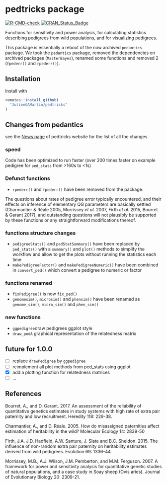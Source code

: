 # pedtricks package

<!-- badges: start -->
[![R-CMD-check](https://github.com/juliengamartin/pedtricks/actions/workflows/R-CMD-check.yaml/badge.svg)](https://github.com/juliengamartin/pedtricks/actions/workflows/R-CMD-check.yaml)
[![CRAN_Status_Badge](https://www.r-pkg.org/badges/version/pedtricks)](https://cran.r-project.org/package=pedtricks)
<!-- badges: end -->

<!--[![Codecov test coverage](https://codecov.io/gh/r-lib/devtools/branch/main/graph/badge.svg)](https://app.codecov.io/gh/r-lib/devtools?branch=main)-->

Functions for sensitivity and power analysis,
  for calculating statistics describing pedigrees from wild populations,
  and for visualizing pedigrees.
  
  This package is essentially a reboot of the now archived `pedantics` package. We took the `pedantics` package, removed the dependencies on archived packages (`MasterBayes`), renamed some functions and removed 2 (`fpederr()` and `rpederr()`). 
  
## Installation

Install with

```r
remotes::install_github(
  "JulienGAMartin/pedtricks"
)
```

## Changes from pedantics

see the [News page](https://juliengamartin.github.io/pedtricks/news/index.html)  of pedtricks website for the list of all the changes

### speed

Code has been optimized to run faster (over 200 times faster on example pedigree for `ped_stats` from >160s to <1s)

### Defunct functions
- `rpederr()` and `fpederr()` have been removed from the package.

The questions about rates of pedigree error typically encountered, and their effects on inference of elementary QG parameters are basically settled (Charmantier & Réale 2005, Morrissey *et al.* 2007, Firth *et al.* 2015, Bourret & Garant 2017), and outstanding questions will not plausibly be supported by these functions or any straightforward modifications thereof.

### functions structure changes
- `pedigreeStats()` and `pedStatSummary()` have been replaced by `ped_stats()` with a `summary()` and `plot()` methods to simplify the workflow and allow to get the plots without running the statistics each time
- `makePedigreeFactor()` and `makePedigreeNumeric()` have been combined in `convert_ped()` which convert a pedigree to numeric or factor

### functions renamed
- `fixPedigree()` is now `fix_ped()`
- `genomesim()`, `microsim()` and `phensim()` have been renamed as `genome_sim()`, `micro_sim()` and `phen_sim()`

### new functions
- `ggpedigree`draw pedigrees ggplot style
- `draw_pedA` graphical representation of the relatedness matrix

## future for 1.0.0

- [ ] replace `drawPedigree` by `ggpedigree`
- [ ] reimplement all plot methods from ped_stats using ggplot
- [X] add a plotting function for relatedness matrices
- [ ] ...

## References

Bourret, A., and D. Garant. 2017. An assessment of the reliability of quantitative genetics estimates in study systems with high rate of extra pair paternity and low recruitment.  Heredity 118: 229-38.

Charmantier, A., and D. Réale. 2005. How do misassigned paternities affect estimation of heritability in the wild? Molecular Ecology 14: 2839-50

Firth, J.A. J.D. Hadfield, A.W. Santure, J. Slate and B.C. Sheldon. 2015. The influence of non-random extra pair paternity on heritability estimates derived from wild pedigrees. Evolution 69: 1336-44.

Morrissey, M.B., A.J. Wilson, J.M. Pemberton, and M.M. Ferguson. 2007. A framework for power and sensitivity analysis for quantitative genetic studies of natural populations, and a case study in Soay sheep (Ovis aries). Journal of Evolutionary Biology 20: 2309-21.



